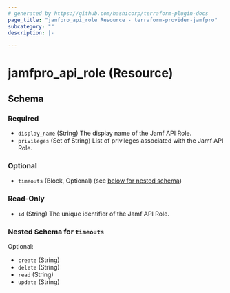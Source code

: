 ```yaml
---
# generated by https://github.com/hashicorp/terraform-plugin-docs
page_title: "jamfpro_api_role Resource - terraform-provider-jamfpro"
subcategory: ""
description: |-
  
---
```


# jamfpro_api_role (Resource)





<!-- schema generated by tfplugindocs -->
## Schema

### Required

- `display_name` (String) The display name of the Jamf API Role.
- `privileges` (Set of String) List of privileges associated with the Jamf API Role.

### Optional

- `timeouts` (Block, Optional) (see [below for nested schema](#nestedblock--timeouts))

### Read-Only

- `id` (String) The unique identifier of the Jamf API Role.

<a id="nestedblock--timeouts"></a>
### Nested Schema for `timeouts`

Optional:

- `create` (String)
- `delete` (String)
- `read` (String)
- `update` (String)

